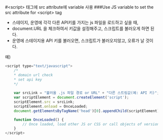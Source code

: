 #\<script\> 태그에 src attribute에 variable 사용
###Use JS variable to set the src attribute for \<script\> tag


- 스테이지, 운영에 각각 다른 API키를 가지는 js 파일을 로드하고 싶을 때,
- document.URL 을 체크하여서 키값을 설정해주고, 스크립트를 불러오게 하면 된다.
- 운영에 스테이지용 API 키를 불러오면, 스크립트가 불러오지않고, 오류가 날 것이다.


예)
```javascript
<script type="text/javascript"> 
    /*
    * domain url check
    * set api key
    */
    
    var srcLink = "불러올 .js 파일 경로 or URL" + "다른 스트링값(예: API 키)";
    var scriptElement = document.createElement('script');
    scriptElement.src = srcLink;
    scriptElement.onload = OnceLoaded;
    document.getElementsByTagName('head')[0].appendChild(scriptElement);

    function OnceLoaded() {
        // Once loaded, load other JS or CSS or call objects of version.js
    }
</script>
```
